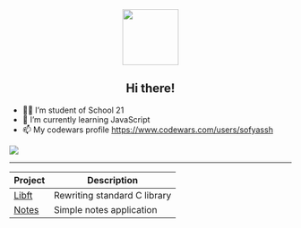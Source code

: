 



<div id="header" align="center">
  <img src="https://media.giphy.com/media/HwBlFQZFcAoUcPHZdX/giphy.gif" width="100"/>
  <h2>
  Hi there!
</h2>
</div>

- :woman_technologist: I’m student of School 21
- 🌱 I’m currently learning JavaScript
- 📫 My codewars profile https://www.codewars.com/users/sofyassh
<img src=https://www.codewars.com/users/sofyassh/badges/small>

---

| Project  | Description |
| ------------- | ------------- |
| [Libft](https://github.com/sofiasha/libft-upd) | Rewriting standard C library |
| [Notes](https://github.com/sofiasha/notes) | Simple notes application |






